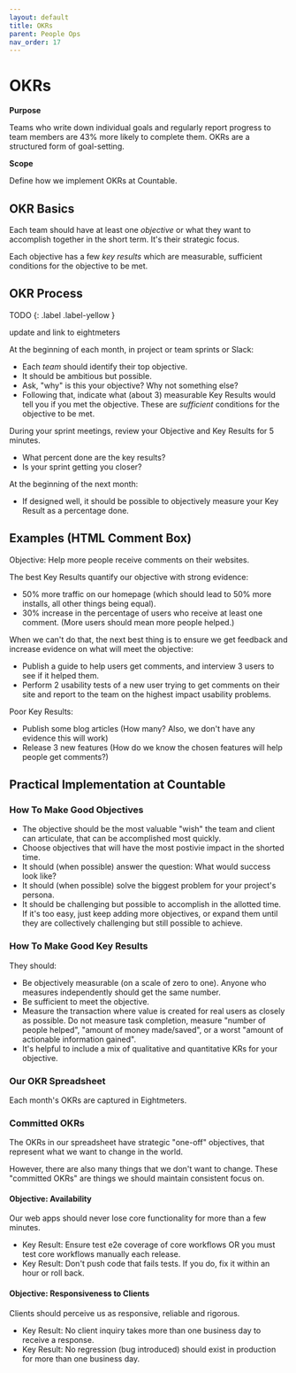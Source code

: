 ```yaml
---
layout: default
title: OKRs
parent: People Ops
nav_order: 17
---
```


# OKRs

**Purpose**

Teams who write down individual goals and regularly report progress to team members are 43% more likely to complete them. OKRs are a structured form of goal-setting.

**Scope**

Define how we implement OKRs at Countable.

## OKR Basics

Each team should have at least one *objective* or what they want to accomplish together in the short term. It's their strategic focus. 

Each objective has a few *key results* which are measurable, sufficient conditions for the objective to be met.

## OKR Process

TODO
{: .label .label-yellow }

update and link to eightmeters

At the beginning of each month, in project or team sprints or Slack:

  - Each *team* should identify their top objective.
  - It should be ambitious but possible.
  - Ask, "why" is this your objective? Why not something else?
  - Following that, indicate what (about 3) measurable Key Results would tell you if you met the objective. These are *sufficient* conditions for the objective to be met.

During your sprint meetings, review your Objective and Key Results for 5 minutes.

  - What percent done are the key results?
  - Is your sprint getting you closer?

At the beginning of the next month:

  - If designed well, it should be possible to objectively measure your Key Result as a percentage done.

## Examples (HTML Comment Box)

Objective: Help more people receive comments on their websites.

The best Key Results quantify our objective with strong evidence:

  - 50% more traffic on our homepage (which should lead to 50% more installs, all other things being equal).
  - 30% increase in the percentage of users who receive at least one comment. (More users should mean more people helped.)

When we can't do that, the next best thing is to ensure we get feedback
and increase evidence on what will meet the objective:

  - Publish a guide to help users get comments, and interview 3 users to see if it helped them.
  - Perform 2 usability tests of a new user trying to get comments on their site and report to the team on the highest impact usability problems.

Poor Key Results:

  - Publish some blog articles (How many? Also, we don't have any evidence this will work)
  - Release 3 new features (How do we know the chosen features will help people get comments?)

## Practical Implementation at Countable

### How To Make Good Objectives

  - The objective should be the most valuable "wish" the team and client can articulate, that can be accomplished most quickly.
  - Choose objectives that will have the most postivie impact in the shorted time.
  - It should (when possible) answer the question: What would success look like?
  - It should (when possible) solve the biggest problem for your project's persona.
  - It should be challenging but possible to accomplish in the allotted time. If it's too easy, just keep adding more objectives, or expand them until they are collectively challenging but still possible to achieve.

### How To Make Good Key Results

They should:

  - Be objectively measurable (on a scale of zero to one). Anyone who measures independently should get the same number.
  - Be sufficient to meet the objective.
  - Measure the transaction where value is created for real users as closely as possible. Do not measure task completion, measure "number of people helped", "amount of money made/saved", or a worst "amount of actionable information gained".
  - It's helpful to include a mix of qualitative and quantitative KRs for your objective.

### Our OKR Spreadsheet

Each month's OKRs are captured in Eightmeters.

### Committed OKRs

The OKRs in our spreadsheet have strategic "one-off" objectives, that represent what we want to change in the world. 

However, there are also many things that we don't want to change. These "committed OKRs" are things we should maintain consistent focus on.

#### Objective: Availability

Our web apps should never lose core functionality for more than a few minutes.

  - Key Result: Ensure test e2e coverage of core workflows OR you must test core workflows manually each release.
  - Key Result: Don't push code that fails tests. If you do, fix it within an hour or roll back.

#### Objective: Responsiveness to Clients

Clients should perceive us as responsive, reliable and rigorous.

  - Key Result: No client inquiry takes more than one business day to receive a response.
  - Key Result: No regression (bug introduced) should exist in production for more than one business day.
